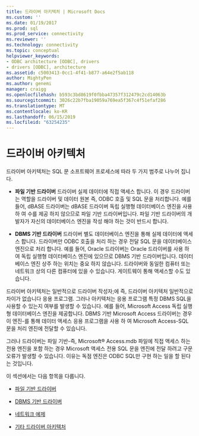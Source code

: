 ```yaml
---
title: 드라이버 아키텍처 | Microsoft Docs
ms.custom: ''
ms.date: 01/19/2017
ms.prod: sql
ms.prod_service: connectivity
ms.reviewer: ''
ms.technology: connectivity
ms.topic: conceptual
helpviewer_keywords:
- ODBC architecture [ODBC], drivers
- drivers [ODBC], architecture
ms.assetid: c5003413-0cc1-4f41-b877-a64e2f5ab118
author: MightyPen
ms.author: genemi
manager: craigg
ms.openlocfilehash: b593c3bd8619f0fbba47357f312479c2cd14063b
ms.sourcegitcommit: 3026c22b7fba19059a769ea5f367c4f51efaf286
ms.translationtype: MT
ms.contentlocale: ko-KR
ms.lasthandoff: 06/15/2019
ms.locfileid: "63254235"
---
```

# <a name="driver-architecture"></a>드라이버 아키텍처
드라이버 아키텍처는 SQL 문 소프트웨어 프로세스에 따라 두 가지 범주로 나누어 집니다.  
  
-   **파일 기반 드라이버** 드라이버 실제 데이터에 직접 액세스 합니다. 이 경우 드라이버는 역할을 드라이버 및 데이터 원본 즉, ODBC 호출 및 SQL 문을 처리합니다. 예를 들어, dBASE 드라이버는 dBASE 드라이버 독립 실행형 데이터베이스 엔진을 사용 하 여 수를 제공 하지 않으므로 파일 기반 드라이버입니다. 파일 기반 드라이버의 개발자가 자신의 데이터베이스 엔진을 작성 해야 하는 것이 반드시 합니다.  
  
-   **DBMS 기반 드라이버** 드라이버 별도 데이터베이스 엔진을 통해 실제 데이터에 액세스 합니다. 드라이버만 ODBC 호출을 처리 하는 경우 전달 SQL 문을 데이터베이스 엔진으로 처리 합니다. 예를 들어, Oracle 드라이버는 Oracle 드라이버를 사용 하 여 독립 실행형 데이터베이스 엔진에 있으므로 DBMS 기반 드라이버입니다. 데이터베이스 엔진 상주 하는 위치는 중요 하지 않습니다. 드라이버와 동일한 컴퓨터 또는 네트워크 상의 다른 컴퓨터에 있을 수 있습니다. 게이트웨이 통해 액세스할 수도 있습니다.  
  
 드라이버 아키텍처는 일반적으로 드라이버 작성자;에 즉, 드라이버 아키텍처 일반적으로 차이가 없습니다 응용 프로그램. 그러나 아키텍처는 응용 프로그램 특정 DBMS SQL을 사용할 수 있는지 여부를 발생할 수 있습니다. 예를 들어, Microsoft Access 독립 실행형 데이터베이스 엔진을 제공합니다. DBMS 기반 Microsoft Access 드라이버는 경우이 엔진-를 통해 데이터 액세스 응용 프로그램을 사용 하 여 Microsoft Access-SQL 문을 처리 엔진에 전달할 수 있습니다.  
  
 그러나 드라이버는 파일 기반-즉, Microsoft® Access.mdb 파일에 직접 액세스 하는 전용 엔진을 포함 하는 경우 Microsoft 액세스 전용 SQL 문을 엔진에 전달 하려고 구문 오류가 발생할 수 있습니다. 이유는 독점 엔진은 ODBC SQL만 구현 하는 일을 할 된다는 것입니다.  
  
 이 섹션에서는 다음 항목을 다룹니다.  
  
-   [파일 기반 드라이버](../../odbc/reference/file-based-drivers.md)  
  
-   [DBMS 기반 드라이버](../../odbc/reference/dbms-based-drivers.md)  
  
-   [네트워크 예제](../../odbc/reference/network-example.md)  
  
-   [기타 드라이버 아키텍처](../../odbc/reference/other-driver-architectures.md)
